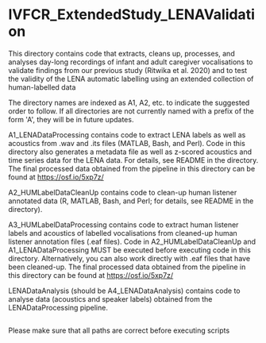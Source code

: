 # IVFCR_ExtendedStudy_LENAValidation

This directory contains code that extracts, cleans up, processes, and analyses day-long recordings of infant and adult caregiver vocalisations to validate findings from our previous study (Ritwika et al. 2020) and to test the validity of the LENA automatic labelling using an extended collection of human-labelled data

The directory names are indexed as A1, A2, etc. to indicate the suggested order to follow. If all directories are not currently named with a prefix of the form 'A<number>', they will be in future updates.

A1_LENADataProcessing contains code to extract LENA labels as well as acoustics from .wav and .its files (MATLAB, Bash, and Perl). Code in this directory also generates a metadata file as well as z-scored acoustics and time series data for the LENA data. For details, see README in the directory. The final processed data obtained from the pipeline in this directory can be found at https://osf.io/5xp7z/

A2_HUMLabelDataCleanUp contains code to clean-up human listener annotated data (R, MATLAB, Bash, and Perl; for details, see README in the directory).

A3_HUMLabelDataProcessing contains code to extract human listener labels and acoustics of labelled vocalisations from cleaned-up human listener annotation files (.eaf files). Code in A2_HUMLabelDataCleanUp and A1_LENADataProcessing MUST be executed before executing code in this directory. Alternatively, you can also work directly with .eaf files that have been cleaned-up. The final processed data obtained from the pipeline in this directory can be found at https://osf.io/5xp7z/

LENADataAnalysis (should be A4_LENADataAnalysis) contains code to analyse data (acoustics and speaker labels) obtained from the LENADataProcessing pipeline. 

##
Please make sure that all paths are correct before executing scripts
##
